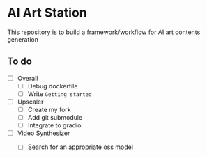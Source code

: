 # AI Art Station

This repository is to build a framework/workflow for AI art contents generation


## To do
- [ ] Overall
    - [ ] Debug dockerfile
    - [ ] Write `Getting started`
- [ ] Upscaler
    - [ ] Create my fork
    - [ ] Add git submodule
    - [ ] Integrate to gradio
- [ ] Video Synthesizer
    - [ ] Search for an appropriate oss model

